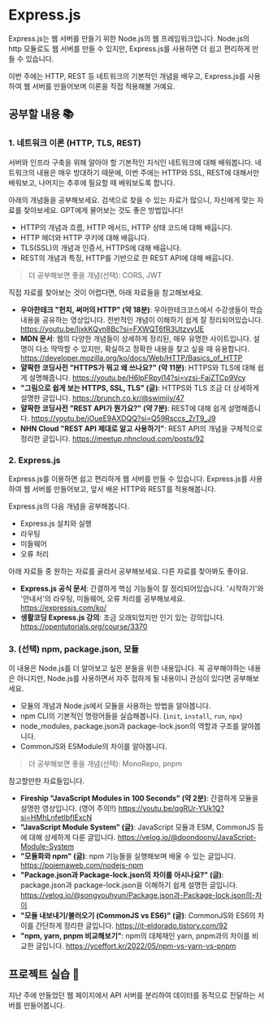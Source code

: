 # Express.js

Express.js는 웹 서버를 만들기 위한 Node.js의 웹 프레임워크입니다. Node.js의 http 모듈로도 웹 서버를 만들 수 있지만, Express.js를 사용하면 더 쉽고 편리하게 만들 수 있습니다.

이번 주에는 HTTP, REST 등 네트워크의 기본적인 개념을 배우고, Express.js를 사용하여 웹 서버를 만들어보며 이론을 직접 적용해볼 거예요.

## 공부할 내용 📚

### 1. 네트워크 이론 (HTTP, TLS, REST)

서버와 인프라 구축을 위해 알아야 할 기본적인 지식인 네트워크에 대해 배워봅니다. 네트워크의 내용은 매우 방대하기 때문에, 이번 주에는 HTTP와 SSL, REST에 대해서만 배워보고, 나머지는 추후에 필요할 때 배워보도록 합니다.

아래의 개념들을 공부해보세요. 검색으로 찾을 수 있는 자료가 많으니, 자신에게 맞는 자료를 찾아보세요. GPT에게 물어보는 것도 좋은 방법입니다!

- HTTP의 개념과 흐름, HTTP 메서드, HTTP 상태 코드에 대해 배웁니다.
- HTTP 헤더와 HTTP 쿠키에 대해 배웁니다.
- TLS(SSL)의 개념과 인증서, HTTPS에 대해 배웁니다.
- REST의 개념과 특징, HTTP를 기반으로 한 REST API에 대해 배웁니다.

> 더 공부해보면 좋을 개념(선택): CORS, JWT

직접 자료를 찾아보는 것이 어렵다면, 아래 자료들을 참고해보세요.

- **우아한테크 "헌치, 써머의 HTTP" (약 18분)**: 우아한테크코스에서 수강생들이 학습 내용을 공유하는 영상입니다. 전반적인 개념이 이해하기 쉽게 잘 정리되어있습니다. https://youtu.be/IjxkKQvn8Bc?si=FXWQT6fR3UtzvyUE
- **MDN 문서**: 웹의 다양한 개념들이 상세하게 정리된, 매우 유명한 사이트입니다. 설명이 다소 딱딱할 수 있지만, 확실하고 정확한 내용을 찾고 싶을 때 유용합니다. https://developer.mozilla.org/ko/docs/Web/HTTP/Basics_of_HTTP
- **얄팍한 코딩사전 "HTTPS가 뭐고 왜 쓰나요?" (약 11분)**: HTTPS와 TLS에 대해 쉽게 설명해줍니다. https://youtu.be/H6lpFRpyl14?si=vzsj-FajZTCp9Vcy
- **"그림으로 쉽게 보는 HTTPS, SSL, TLS" (글)**: HTTPS와 TLS 조금 더 상세하게 설명한 글입니다. https://brunch.co.kr/@swimjiy/47
- **얄팍한 코딩사전 "REST API가 뭔가요?" (약 7분)**: REST에 대해 쉽게 설명해줍니다. https://youtu.be/iOueE9AXDQQ?si=Q59Rsccs_ZrT9_J9
- **NHN Cloud "REST API 제대로 알고 사용하기"**: REST API의 개념을 구체적으로 정리한 글입니다. https://meetup.nhncloud.com/posts/92

### 2. Express.js

Express.js를 이용하면 쉽고 편리하게 웹 서버를 만들 수 있습니다. Express.js를 사용하여 웹 서버를 만들어보고, 앞서 배운 HTTP와 REST를 적용해봅니다.

Express.js의 다음 개념을 공부해봅니다.

- Express.js 설치와 실행
- 라우팅
- 미들웨어
- 오류 처리

아래 자료들 중 원하는 자료를 골라서 공부해보세요. 다른 자료를 찾아봐도 좋아요.

- **Express.js 공식 문서**: 간결하게 핵심 기능들이 잘 정리되어있습니다. '시작하기'와 '안내서'의 라우팅, 미들웨어, 오류 처리를 공부해보세요. https://expressjs.com/ko/
- **생활코딩 Express.js 강의**: 조금 오래되었지만 인기 있는 강의입니다. https://opentutorials.org/course/3370

### 3. (선택) npm, package.json, 모듈

이 내용은 Node.js를 더 알아보고 싶은 분들을 위한 내용입니다. 꼭 공부해야하는 내용은 아니지만, Node.js를 사용하면서 자주 접하게 될 내용이니 관심이 있다면 공부해보세요.

- 모듈의 개념과 Node.js에서 모듈을 사용하는 방법을 알아봅니다.
- npm CLI의 기본적인 명령어들을 실습해봅니다. (`init`, `install`, `run`, `npx`)
- node_modules, package.json과 package-lock.json의 역할과 구조를 알아봅니다.
- CommonJS와 ESModule의 차이를 알아봅니다.

> 더 공부해보면 좋을 개념(선택): MonoRepo, pnpm

참고할만한 자료들입니다.

- **Fireship "JavaScript Modules in 100 Seconds" (약 2분)**: 간결하게 모듈을 설명한 영상입니다. (영어 주의!!) https://youtu.be/qgRUr-YUk1Q?si=HMhLnfetlbfIExcN
- **"JavaScript Module System" (글)**: JavaScript 모듈과 ESM, CommonJS 등에 대해 상세하게 다룬 글입니다. https://velog.io/@doondoony/JavaScript-Module-System
- **"모듈화와 npm" (글)**: npm 기능들을 실행해보며 배울 수 있는 글입니다. https://poiemaweb.com/nodejs-npm
- **"Package.json과 Package-lock.json의 차이를 아시나요?" (글)**: package.json과 package-lock.json을 이해하기 쉽게 설명한 글입니다. https://velog.io/@songyouhyun/Package.json과-Package-lock.json의-차이
- **"모듈 내보내기/불러오기 (CommonJS vs ES6)" (글)**: CommonJS와 ES6의 차이를 간단하게 정리한 글입니다. https://it-eldorado.tistory.com/92
- **"npm, yarn, pnpm 비교해보기"**: npm의 대체재인 yarn, pnpm과의 차이를 비교한 글입니다. https://yceffort.kr/2022/05/npm-vs-yarn-vs-pnpm

## 프로젝트 실습 🎈

지난 주에 만들었던 웹 페이지에서 API 서버를 분리하여 데이터를 동적으로 전달하는 서버를 만들어봅니다.

<!-- TODO: 설명 추가, HTML 만들기 -->
